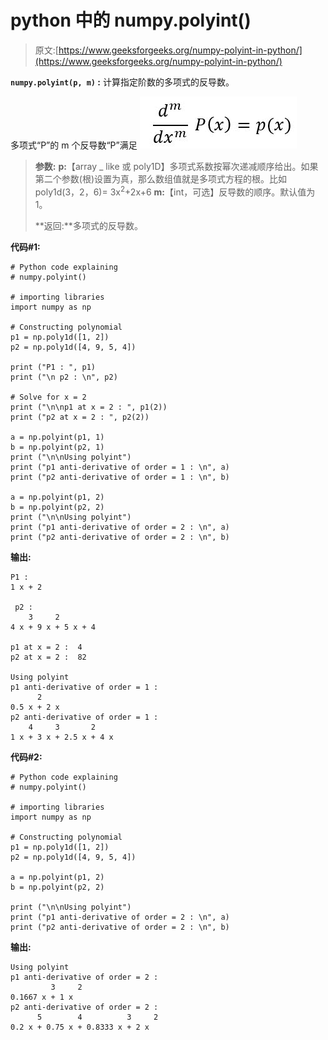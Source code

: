 # python 中的 numpy.polyint()

> 原文:[https://www.geeksforgeeks.org/numpy-polyint-in-python/](https://www.geeksforgeeks.org/numpy-polyint-in-python/)

**`numpy.polyint(p, m)` :** 计算指定阶数的多项式的反导数。

多项式“P”的 m 个反导数“P”满足
![](img/e8c82b20ba1f58966f46cce1272c5416.png)

> **参数:**
> **p:**【array _ like 或 poly1D】多项式系数按幂次递减顺序给出。如果第二个参数(根)设置为真，那么数组值就是多项式方程的根。比如 poly1d(3，2，6)= 3x<sup>2</sup>+2x+6
> **m:**【int，可选】反导数的顺序。默认值为 1。
> 
> **返回:**多项式的反导数。

**代码#1:**

```
# Python code explaining  
# numpy.polyint() 

# importing libraries 
import numpy as np 

# Constructing polynomial  
p1 = np.poly1d([1, 2])  
p2 = np.poly1d([4, 9, 5, 4])  

print ("P1 : ", p1)  
print ("\n p2 : \n", p2) 

# Solve for x = 2  
print ("\n\np1 at x = 2 : ", p1(2))  
print ("p2 at x = 2 : ", p2(2))  

a = np.polyint(p1, 1) 
b = np.polyint(p2, 1) 
print ("\n\nUsing polyint") 
print ("p1 anti-derivative of order = 1 : \n", a) 
print ("p2 anti-derivative of order = 1 : \n", b) 

a = np.polyint(p1, 2) 
b = np.polyint(p2, 2) 
print ("\n\nUsing polyint") 
print ("p1 anti-derivative of order = 2 : \n", a) 
print ("p2 anti-derivative of order = 2 : \n", b) 
```

**输出:**

```
P1 :   
1 x + 2

 p2 : 
    3     2
4 x + 9 x + 5 x + 4

p1 at x = 2 :  4
p2 at x = 2 :  82

Using polyint
p1 anti-derivative of order = 1 : 
      2
0.5 x + 2 x
p2 anti-derivative of order = 1 : 
    4     3       2
1 x + 3 x + 2.5 x + 4 x

```

**代码#2:**

```
# Python code explaining  
# numpy.polyint() 

# importing libraries 
import numpy as np 

# Constructing polynomial  
p1 = np.poly1d([1, 2])  
p2 = np.poly1d([4, 9, 5, 4])  

a = np.polyint(p1, 2) 
b = np.polyint(p2, 2) 

print ("\n\nUsing polyint") 
print ("p1 anti-derivative of order = 2 : \n", a) 
print ("p2 anti-derivative of order = 2 : \n", b) 
```

**输出:**

```
Using polyint
p1 anti-derivative of order = 2 : 
         3     2
0.1667 x + 1 x
p2 anti-derivative of order = 2 : 
      5        4          3     2
0.2 x + 0.75 x + 0.8333 x + 2 x
```
